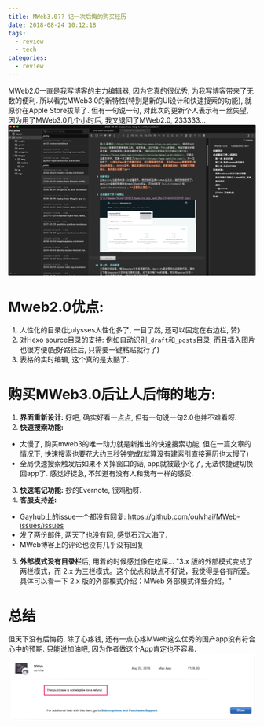 ```yaml
---
title: MWeb3.0?? 记一次后悔的购买经历 
date: 2018-08-24 10:12:18
tags: 
  - review
  - tech
categories:
  - review
---
```


MWeb2.0一直是我写博客的主力编辑器, 因为它真的很优秀, 为我写博客带来了无数的便利. 所以看完MWeb3.0的新特性(特别是新的UI设计和快速搜索的功能), 就原价在Apple Store拔草了. 但有一句说一句, 对此次的更新个人表示有一丝失望, 因为用了MWeb3.0几个小时后, 我又退回了MWeb2.0, 233333... 
![](../images/blog/180807_octopress_to_hexo/15350917531609.jpg)

<!--more-->  


# Mweb2.0优点: 
1. 人性化的目录(比ulysses人性化多了, 一目了然, 还可以固定在右边栏, 赞)
2. 对Hexo source目录的支持: 例如自动识别`_draft`和`_posts`目录, 而且插入图片也很方便(配好路径后, 只需要一键粘贴就行了)
3. 表格的实时编辑, 这个真的是太酷了.   

# 购买MWeb3.0后让人后悔的地方:
1. **界面重新设计:** 好吧, 确实好看一点点, 但有一句说一句2.0也并不难看呀. 
2. **快速搜索功能:** 
  - 太慢了, 购买mweb3的唯一动力就是新推出的快速搜索功能, 但在一篇文章的情况下, 快速搜索也要花大约三秒钟完成(就算没有建索引直接遍历也太慢了)
  - 全局快速搜索触发后如果不关掉窗口的话, app就被最小化了, 无法快捷键切换回app了. 感觉好捉急, 不知道有没有人和我有一样的感受.   
3. **快速笔记功能:** 抄的Evernote, 很鸡肋呀.   
4. **客服支持差:** 
  - Gayhub上的issue一个都没有回复: https://github.com/oulvhai/MWeb-issues/issues
  - 发了两份邮件, 两天了也没有回, 感觉石沉大海了. 
  - MWeb博客上的评论也没有几乎没有回复 
5. **外部模式没有目录栏**后, 用着的时候感觉像在吃屎...    "3.x 版的外部模式变成了两栏模式，而 2.x 为三栏模式。这个优点和缺点不好说，我觉得是各有所爱。具体可以看一下 2.x 版的外部模式介绍：MWeb 外部模式详细介绍。"


# 总结
但天下没有后悔药, 除了心疼钱, 还有一点心疼MWeb这么优秀的国产app没有符合心中的预期. 只能说加油吧, 因为作者做这个App肯定也不容易.
![](../images/blog/180807_octopress_to_hexo/15350941743303.jpg)


